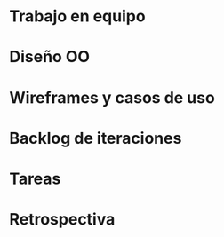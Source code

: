 # Trabajo en equipo

# Diseño OO

# Wireframes y casos de uso

# Backlog de iteraciones

# Tareas

# Retrospectiva